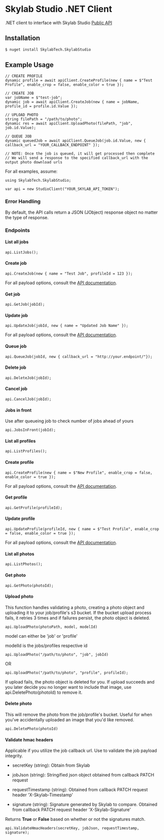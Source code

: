 # Skylab Studio .NET Client

.NET client to interface with Skylab Studio [Public API](https://studio-docs.skylabtech.ai)

## Installation

```bash
$ nuget install SkylabTech.SkylabStudio
```

## Example Usage

```dotnet
// CREATE PROFILE
dynamic profile = await apiClient.CreateProfile(new { name = $"Test Profile", enable_crop = false, enable_color = true });

// CREATE JOB
var jobName = $"test-job";
dynamic job = await apiClient.CreateJob(new { name = jobName, profile_id = profile.id.Value });

// UPLOAD PHOTO
string filePath = "/path/to/photo";
dynamic res = await apiClient.UploadPhoto(filePath, "job", job.id.Value);

// QUEUE JOB
dynamic queuedJob = await apiClient.QueueJob(job.id.Value, new { callback_url = "YOUR_CALLBACK_ENDPOINT" });

// NOTE: Once the job is queued, it will get processed then complete
// We will send a response to the specified callback_url with the output photo download urls
```

For all examples, assume:

```dotnet
using SkylabTech.SkylabStudio;

var api = new StudioClient("YOUR_SKYLAB_API_TOKEN");
```

### Error Handling

By default, the API calls return a JSON (JObject) response object no matter the type of response.

### Endpoints

#### List all jobs

```dotnet
api.ListJobs();
```

#### Create job

```dotnet
api.CreateJob(new { name = "Test Job", profileId = 123 });
```

For all payload options, consult the [API documentation](https://studio-docs.skylabtech.ai/#tag/job/operation/createJob).

#### Get job

```dotnet
api.GetJob(jobId);
```

#### Update job

```dotnet
api.UpdateJob(jobId, new { name = "Updated Job Name" });
```

For all payload options, consult the [API documentation](https://studio-docs.skylabtech.ai/#tag/job/operation/updateJobById).

#### Queue job

```dotnet
api.QueueJob(jobId, new { callback_url = "http://your.endpoint/"});
```

#### Delete job

```dotnet
api.DeleteJob(jobId);
```

#### Cancel job

```dotnet
api.CancelJob(jobId);
```

#### Jobs in front

Use after queueing job to check number of jobs ahead of yours

```dotnet
api.JobsInFront(jobId);
```

#### List all profiles

```dotnet
api.ListProfiles();
```

#### Create profile

```dotnet
api.CreateProfile(new { name = $"New Profile", enable_crop = false, enable_color = true });
```

For all payload options, consult the [API documentation](https://studio-docs.skylabtech.ai/#tag/profile/operation/createProfile).

#### Get profile

```dotnet
api.GetProfile(profileId);
```

#### Update profile

```dotnet
api.UpdateProfile(profileId, new { name = $"Test Profile", enable_crop = false, enable_color = true });
```

For all payload options, consult the [API documentation](https://studio-docs.skylabtech.ai/#tag/profile/operation/updateProfileById).

#### List all photos

```dotnet
api.ListPhotos();
```

#### Get photo

```dotnet
api.GetPhoto(photoId);
```

#### Upload photo

This function handles validating a photo, creating a photo object and uploading it to your job/profile's s3 bucket. If the bucket upload process fails, it retries 3 times and if failures persist, the photo object is deleted.

```dotnet
api.UploadPhoto(photoPath, model, modelId)
```

model can either be 'job' or 'profile'

modelId is the jobs/profiles respective id

```dotnet
api.UploadPhoto("/path/to/photo", "job", jobId)
```

OR

```dotnet
api.UploadPhoto("/path/to/photo", "profile", profileId);
```

If upload fails, the photo object is deleted for you. If upload succeeds and you later decide you no longer want to include that image, use api.DeletePhoto(photoId) to remove it.

#### Delete photo

This will remove the photo from the job/profile's bucket. Useful for when you've accidentally uploaded an image that you'd like removed.

```dotnet
api.DeletePhoto(photoId)
```

#### Validate hmac headers

Applicable if you utilize the job callback url. Use to validate the job payload integrity.

- secretKey (string): Obtain from Skylab

- jobJson (string): Stringified json object obtained from callback PATCH request

- requestTimestamp (string): Obtained from callback PATCH request header 'X-Skylab-Timestamp'

- signature (string): Signature generated by Skylab to compare. Obtained from callback PATCH request header 'X-Skylab-Signature'

Returns **True** or **False** based on whether or not the signatures match.

```dotnet
api.ValidateHmacHeaders(secretKey, jobJson, requestTimestamp, signature);
```
